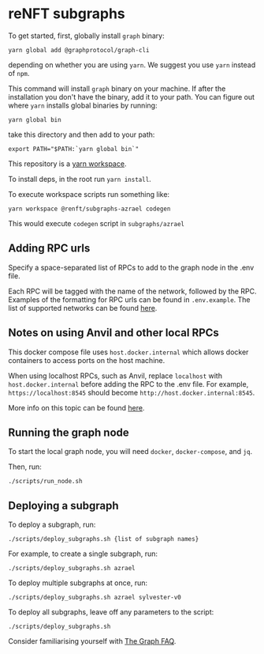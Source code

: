 # reNFT subgraphs

To get started, first, globally install `graph` binary:

`yarn global add @graphprotocol/graph-cli`

depending on whether you are using `yarn`. We suggest you use `yarn` instead of `npm`.

This command will install `graph` binary on your machine. If after the installation you don't have the binary, add it to your path. You can figure out where `yarn` installs global binaries by running:

`yarn global bin`

take this directory and then add to your path:

```export PATH="$PATH:`yarn global bin`"```

This repository is a [yarn workspace](https://classic.yarnpkg.com/lang/en/docs/workspaces/).

To install deps, in the root run `yarn install`.

To execute workspace scripts run something like:

`yarn workspace @renft/subgraphs-azrael codegen`

This would execute `codegen` script in `subgraphs/azrael`

## Adding RPC urls

Specify a space-separated list of RPCs to add to the graph node in the .env file.

Each RPC will be tagged with the name of the network, followed by the RPC. Examples of the formatting for RPC urls can be found in `.env.example`. The list of supported networks can be found [here](https://thegraph.com/docs/en/developing/supported-networks/).

## Notes on using Anvil and other local RPCs

This docker compose file uses `host.docker.internal` which allows docker containers to access ports on the host machine. 

When using localhost RPCs, such as Anvil, replace `localhost` with `host.docker.internal` before adding the RPC to the .env file. For example, `https://localhost:8545` should become `http://host.docker.internal:8545`.

More info on this topic can be found [here](https://medium.com/@TimvanBaarsen/how-to-connect-to-the-docker-host-from-inside-a-docker-container-112b4c71bc66).

## Running the graph node

To start the local graph node, you will need `docker`, `docker-compose`, and `jq`. 

Then, run:

`./scripts/run_node.sh`

## Deploying a subgraph

To deploy a subgraph, run:

`./scripts/deploy_subgraphs.sh {list of subgraph names}`

For example, to create a single subgraph, run:

`./scripts/deploy_subgraphs.sh azrael`

To deploy multiple subgraphs at once, run:

`./scripts/deploy_subgraphs.sh azrael sylvester-v0`

To deploy all subgraphs, leave off any parameters to the script:

`./scripts/deploy_subgraphs.sh`

Consider familiarising yourself with [The Graph FAQ](https://thegraph.com/docs/en/developing/developer-faqs/).
